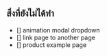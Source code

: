 ## สิ่งที่ยังไม่ได้ทำ
- [] animation modal dropdown
- [] link page to another page
- [] product example page